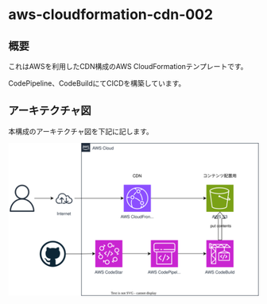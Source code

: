 # aws-cloudformation-cdn-002

## 概要

これはAWSを利用したCDN構成のAWS CloudFormationテンプレートです。

CodePipeline、CodeBuildにてCICDを構築しています。

## アーキテクチャ図

本構成のアーキテクチャ図を下記に記します。

![](./img/cdn-002.drawio.svg)
